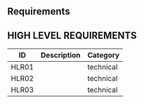 
## Requirements
 
 ## HIGH LEVEL REQUIREMENTS
| ID | Description | Category | 
| ----- | ----- | ------- | 
|HLR01| |technical|  
|HLR02| |technical|
|HLR03| |technical|
